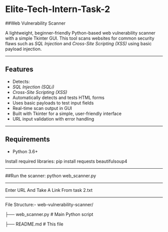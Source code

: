 # Elite-Tech-Intern-Task-2

##Web Vulnerability Scanner

A lightweight, beginner-friendly Python-based web vulnerability scanner with a simple Tkinter GUI. This tool scans websites for common security flaws such as *SQL Injection* and *Cross-Site Scripting (XSS)* using basic payload injection.

---

## Features

- Detects:
- *SQL Injection (SQLi)*
- *Cross-Site Scripting (XSS)*
- Automatically detects and tests HTML forms
- Uses basic payloads to test input fields
- Real-time scan output in GUI
- Built with Tkinter for a simple, user-friendly interface
- URL input validation with error handling

---

## Requirements

- Python 3.6+

Install required libraries:
pip install requests beautifulsoup4

---

##Run the scanner:
python web_scanner.py

---

Enter URL And Take A Link From task 2.txt

---

File Structure:-
web-vulnerability-scanner/

├── web_scanner.py       # Main Python script

├── README.md            # This file
